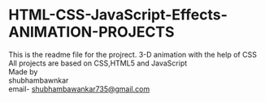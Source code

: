 # HTML-CSS-JavaScript-Effects-ANIMATION-PROJECTS
This is the readme file for the projrect.
3-D  animation with the help of CSS
<br/>
All projects are based  on CSS,HTML5 and JavaScript
<br/>
Made by
<br/>
shubhambawnkar
<br/>
email- shubhambawankar735@gmail.com

